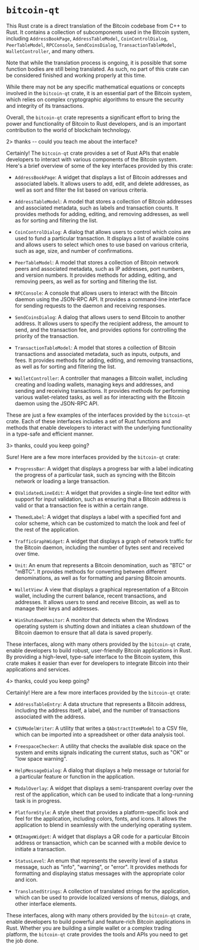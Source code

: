 # `bitcoin-qt`

This Rust crate is a direct translation of the
Bitcoin codebase from C++ to Rust. It contains
a collection of subcomponents used in the Bitcoin
system, including `AddressBookPage`,
`AddressTableModel`, `CoinControlDialog`,
`PeerTableModel`, `RPCConsole`, `SendCoinsDialog`,
`TransactionTableModel`, `WalletController`, and
many others.

Note that while the translation process is
ongoing, it is possible that some function bodies
are still being translated. As such, no part of
this crate can be considered finished and working
properly at this time.

While there may not be any specific mathematical
equations or concepts involved in the `bitcoin-qt`
crate, it is an essential part of the Bitcoin
system, which relies on complex cryptographic
algorithms to ensure the security and integrity of
its transactions.

Overall, the `bitcoin-qt` crate represents
a significant effort to bring the power and
functionality of Bitcoin to Rust developers, and
is an important contribution to the world of
blockchain technology.

2> thanks -- could you teach me about the
interface?

Certainly! The `bitcoin-qt` crate provides a set
of Rust APIs that enable developers to interact
with various components of the Bitcoin
system. Here's a brief overview of some of the key
interfaces provided by this crate:

- `AddressBookPage`: A widget that displays a list
  of Bitcoin addresses and associated labels. It
  allows users to add, edit, and delete addresses,
  as well as sort and filter the list based on
  various criteria.

- `AddressTableModel`: A model that stores
  a collection of Bitcoin addresses and associated
  metadata, such as labels and transaction
  counts. It provides methods for adding, editing,
  and removing addresses, as well as for sorting
  and filtering the list.

- `CoinControlDialog`: A dialog that allows users
  to control which coins are used to fund
  a particular transaction. It displays a list of
  available coins and allows users to select which
  ones to use based on various criteria, such as
  age, size, and number of confirmations.

- `PeerTableModel`: A model that stores
  a collection of Bitcoin network peers and
  associated metadata, such as IP addresses, port
  numbers, and version numbers. It provides
  methods for adding, editing, and removing peers,
  as well as for sorting and filtering the list.

- `RPCConsole`: A console that allows users to
  interact with the Bitcoin daemon using the
  JSON-RPC API. It provides a command-line
  interface for sending requests to the daemon and
  receiving responses.

- `SendCoinsDialog`: A dialog that allows users to
  send Bitcoin to another address. It allows users
  to specify the recipient address, the amount to
  send, and the transaction fee, and provides
  options for controlling the priority of the
  transaction.

- `TransactionTableModel`: A model that stores
  a collection of Bitcoin transactions and
  associated metadata, such as inputs, outputs,
  and fees. It provides methods for adding,
  editing, and removing transactions, as well as
  for sorting and filtering the list.

- `WalletController`: A controller that manages
  a Bitcoin wallet, including creating and loading
  wallets, managing keys and addresses, and
  sending and receiving transactions. It provides
  methods for performing various wallet-related
  tasks, as well as for interacting with the
  Bitcoin daemon using the JSON-RPC API.

These are just a few examples of the interfaces
provided by the `bitcoin-qt` crate. Each of these
interfaces includes a set of Rust functions and
methods that enable developers to interact with
the underlying functionality in a type-safe and
efficient manner.

3> thanks, could you keep going?

Sure! Here are a few more interfaces provided by
the `bitcoin-qt` crate:

- `ProgressBar`: A widget that displays a progress
  bar with a label indicating the progress of
  a particular task, such as syncing with the
  Bitcoin network or loading a large transaction.

- `QValidatedLineEdit`: A widget that provides
  a single-line text editor with support for input
  validation, such as ensuring that a Bitcoin
  address is valid or that a transaction fee is
  within a certain range.

- `ThemedLabel`: A widget that displays a label
  with a specified font and color scheme, which
  can be customized to match the look and feel of
  the rest of the application.

- `TrafficGraphWidget`: A widget that displays
  a graph of network traffic for the Bitcoin
  daemon, including the number of bytes sent and
  received over time.

- `Unit`: An enum that represents a Bitcoin
  denomination, such as "BTC" or "mBTC". It
  provides methods for converting between
  different denominations, as well as for
  formatting and parsing Bitcoin amounts.

- `WalletView`: A view that displays a graphical
  representation of a Bitcoin wallet, including
  the current balance, recent transactions, and
  addresses. It allows users to send and receive
  Bitcoin, as well as to manage their keys and
  addresses.

- `WinShutdownMonitor`: A monitor that detects
  when the Windows operating system is shutting
  down and initiates a clean shutdown of the
  Bitcoin daemon to ensure that all data is saved
  properly.

These interfaces, along with many others provided
by the `bitcoin-qt` crate, enable developers to
build robust, user-friendly Bitcoin applications
in Rust. By providing a high-level, type-safe
interface to the Bitcoin system, this crate makes
it easier than ever for developers to integrate
Bitcoin into their applications and services.

4> thanks, could you keep going?

Certainly! Here are a few more interfaces provided
by the `bitcoin-qt` crate:

- `AddressTableEntry`: A data structure that
  represents a Bitcoin address, including the
  address itself, a label, and the number of
  transactions associated with the address.

- `CSVModelWriter`: A utility that writes
  a `QAbstractItemModel` to a CSV file, which can
  be imported into a spreadsheet or other data
  analysis tool.

- `FreespaceChecker`: A utility that checks the
  available disk space on the system and emits
  signals indicating the current status, such as
  "OK" or "low space warning".

- `HelpMessageDialog`: A dialog that displays
  a help message or tutorial for a particular
  feature or function in the application.

- `ModalOverlay`: A widget that displays
  a semi-transparent overlay over the rest of the
  application, which can be used to indicate that
  a long-running task is in progress.

- `PlatformStyle`: A style sheet that provides
  a platform-specific look and feel for the
  application, including colors, fonts, and
  icons. It allows the application to blend in
  seamlessly with the underlying operating system.

- `QRImageWidget`: A widget that displays a QR
  code for a particular Bitcoin address or
  transaction, which can be scanned with a mobile
  device to initiate a transaction.

- `StatusLevel`: An enum that represents the
  severity level of a status message, such as
  "info", "warning", or "error". It provides
  methods for formatting and displaying status
  messages with the appropriate color and icon.

- `TranslatedStrings`: A collection of translated
  strings for the application, which can be used
  to provide localized versions of menus, dialogs,
  and other interface elements.

These interfaces, along with many others provided
by the `bitcoin-qt` crate, enable developers to
build powerful and feature-rich Bitcoin
applications in Rust. Whether you are building
a simple wallet or a complex trading platform, the
`bitcoin-qt` crate provides the tools and APIs you
need to get the job done.
